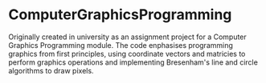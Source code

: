 # ComputerGraphicsProgramming

Originally created in university as an assignment project for a Computer Graphics Programming module. The code enphasises programming graphics from first principles, using coordinate vectors and matricies to perform graphics operations and implementing Bresenham's line and circle algorithms to draw pixels.
